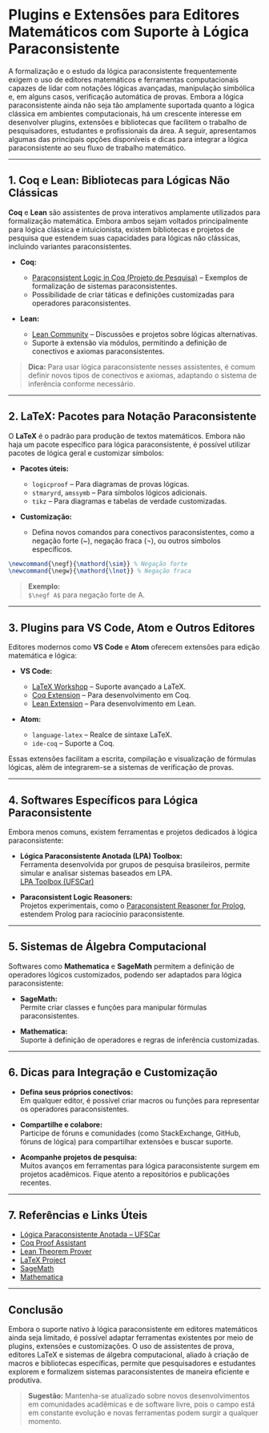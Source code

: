 
# Plugins e Extensões para Editores Matemáticos com Suporte à Lógica Paraconsistente

A formalização e o estudo da lógica paraconsistente frequentemente exigem o uso de editores matemáticos e ferramentas computacionais capazes de lidar com notações lógicas avançadas, manipulação simbólica e, em alguns casos, verificação automática de provas. Embora a lógica paraconsistente ainda não seja tão amplamente suportada quanto a lógica clássica em ambientes computacionais, há um crescente interesse em desenvolver plugins, extensões e bibliotecas que facilitem o trabalho de pesquisadores, estudantes e profissionais da área. A seguir, apresentamos algumas das principais opções disponíveis e dicas para integrar a lógica paraconsistente ao seu fluxo de trabalho matemático.

---

## 1. **Coq e Lean: Bibliotecas para Lógicas Não Clássicas**

**Coq** e **Lean** são assistentes de prova interativos amplamente utilizados para formalização matemática. Embora ambos sejam voltados principalmente para lógica clássica e intuicionista, existem bibliotecas e projetos de pesquisa que estendem suas capacidades para lógicas não clássicas, incluindo variantes paraconsistentes.

- **Coq:**
  - [Paraconsistent Logic in Coq (Projeto de Pesquisa)](https://hal.science/hal-01234567/document) – Exemplos de formalização de sistemas paraconsistentes.
  - Possibilidade de criar táticas e definições customizadas para operadores paraconsistentes.

- **Lean:**
  - [Lean Community](https://leanprover-community.github.io/) – Discussões e projetos sobre lógicas alternativas.
  - Suporte à extensão via módulos, permitindo a definição de conectivos e axiomas paraconsistentes.

> **Dica:** Para usar lógica paraconsistente nesses assistentes, é comum definir novos tipos de conectivos e axiomas, adaptando o sistema de inferência conforme necessário.

---

## 2. **LaTeX: Pacotes para Notação Paraconsistente**

O **LaTeX** é o padrão para produção de textos matemáticos. Embora não haja um pacote específico para lógica paraconsistente, é possível utilizar pacotes de lógica geral e customizar símbolos:

- **Pacotes úteis:**
  - `logicproof` – Para diagramas de provas lógicas.
  - `stmaryrd`, `amssymb` – Para símbolos lógicos adicionais.
  - `tikz` – Para diagramas e tabelas de verdade customizadas.

- **Customização:**
  - Defina novos comandos para conectivos paraconsistentes, como a negação forte (~), negação fraca (¬), ou outros símbolos específicos.

```latex
\newcommand{\negf}{\mathord{\sim}} % Negação forte
\newcommand{\negw}{\mathord{\lnot}} % Negação fraca
```

> **Exemplo:**  
> `$\negf A$` para negação forte de A.

---

## 3. **Plugins para VS Code, Atom e Outros Editores**

Editores modernos como **VS Code** e **Atom** oferecem extensões para edição matemática e lógica:

- **VS Code:**
  - [LaTeX Workshop](https://marketplace.visualstudio.com/items?itemName=James-Yu.latex-workshop) – Suporte avançado a LaTeX.
  - [Coq Extension](https://marketplace.visualstudio.com/items?itemName=maximedenes.coq) – Para desenvolvimento em Coq.
  - [Lean Extension](https://marketplace.visualstudio.com/items?itemName=leanprover.lean4) – Para desenvolvimento em Lean.

- **Atom:**
  - `language-latex` – Realce de sintaxe LaTeX.
  - `ide-coq` – Suporte a Coq.

Essas extensões facilitam a escrita, compilação e visualização de fórmulas lógicas, além de integrarem-se a sistemas de verificação de provas.

---

## 4. **Softwares Específicos para Lógica Paraconsistente**

Embora menos comuns, existem ferramentas e projetos dedicados à lógica paraconsistente:

- **Lógica Paraconsistente Anotada (LPA) Toolbox:**  
  Ferramenta desenvolvida por grupos de pesquisa brasileiros, permite simular e analisar sistemas baseados em LPA.  
  [LPA Toolbox (UFSCar)](https://www.lpa.ufscar.br/)

- **Paraconsistent Logic Reasoners:**  
  Projetos experimentais, como o [Paraconsistent Reasoner for Prolog](https://github.com/ParaconsistentProlog), estendem Prolog para raciocínio paraconsistente.

---

## 5. **Sistemas de Álgebra Computacional**

Softwares como **Mathematica** e **SageMath** permitem a definição de operadores lógicos customizados, podendo ser adaptados para lógica paraconsistente:

- **SageMath:**  
  Permite criar classes e funções para manipular fórmulas paraconsistentes.

- **Mathematica:**  
  Suporte à definição de operadores e regras de inferência customizadas.

---

## 6. **Dicas para Integração e Customização**

- **Defina seus próprios conectivos:**  
  Em qualquer editor, é possível criar macros ou funções para representar os operadores paraconsistentes.

- **Compartilhe e colabore:**  
  Participe de fóruns e comunidades (como StackExchange, GitHub, fóruns de lógica) para compartilhar extensões e buscar suporte.

- **Acompanhe projetos de pesquisa:**  
  Muitos avanços em ferramentas para lógica paraconsistente surgem em projetos acadêmicos. Fique atento a repositórios e publicações recentes.

---

## 7. **Referências e Links Úteis**

- [Lógica Paraconsistente Anotada – UFSCar](https://www.lpa.ufscar.br/)
- [Coq Proof Assistant](https://coq.inria.fr/)
- [Lean Theorem Prover](https://leanprover.github.io/)
- [LaTeX Project](https://www.latex-project.org/)
- [SageMath](https://www.sagemath.org/)
- [Mathematica](https://www.wolfram.com/mathematica/)

---

## **Conclusão**

Embora o suporte nativo à lógica paraconsistente em editores matemáticos ainda seja limitado, é possível adaptar ferramentas existentes por meio de plugins, extensões e customizações. O uso de assistentes de prova, editores LaTeX e sistemas de álgebra computacional, aliado à criação de macros e bibliotecas específicas, permite que pesquisadores e estudantes explorem e formalizem sistemas paraconsistentes de maneira eficiente e produtiva.

> **Sugestão:** Mantenha-se atualizado sobre novos desenvolvimentos em comunidades acadêmicas e de software livre, pois o campo está em constante evolução e novas ferramentas podem surgir a qualquer momento.
```
